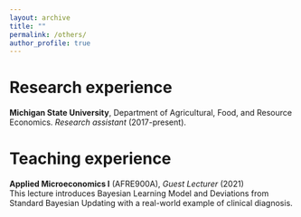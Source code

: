 ```yaml
---
layout: archive
title: ""
permalink: /others/
author_profile: true
---
```

# Research experience      
  **Michigan State University**, Department of Agricultural, Food, and Resource Economics. *Research assistant* (2017-present).
 
 
# Teaching experience
  **Applied Microeconomics I** (AFRE900A), *Guest Lecturer* (2021)     
  This lecture introduces Bayesian Learning Model and Deviations from Standard Bayesian Updating with a real-world example of clinical diagnosis. 
